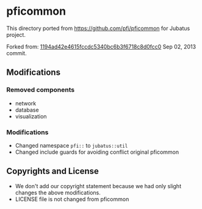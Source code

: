 # pficommon

This directory ported from https://github.com/pfi/pficommon for Jubatus project.

Forked from: [1194ad42e4615fccdc5340bc6b3f6718c8d0fcc0](https://github.com/pfi/pficommon/commit/1194ad42e4615fccdc5340bc6b3f6718c8d0fcc0) Sep 02, 2013 commit.

## Modifications

### Removed components

- network
- database
- visualization

### Modifications

- Changed namespace `pfi::` to `jubatus::util`
- Changed include guards for avoiding conflict original pficommon

## Copyrights and License

- We don't add our copyright statement because we had only slight changes the above modifications.
- LICENSE file is not changed from pficommon

